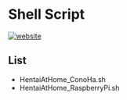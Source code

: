 # Shell Script
[![website](https://github.takahashi65.info/lib_badge/bash.svg)](https://github.com/Suzhou65/Suzhou65.github.io/tree/master/lib_shell)

## List
- HentaiAtHome_ConoHa.sh
- HentaiAtHome_RaspberryPi.sh